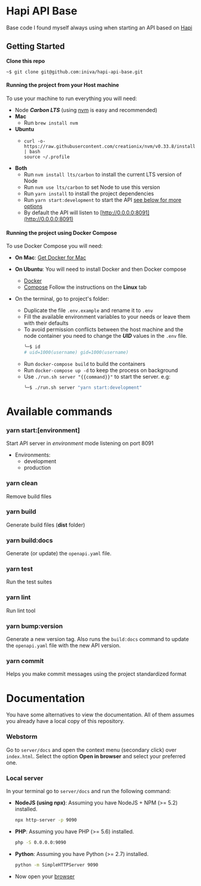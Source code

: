 # Hapi API Base
Base code I found myself always using when starting an API based on [Hapi](https://hapijs.com/)

## Getting Started

**Clone this repo**
  ```
  ~$ git clone git@github.com:iniva/hapi-api-base.git
  ```

#### Running the project from your Host machine
To use your machine to run everything you will need:
* Node **_Carbon LTS_** (using [nvm](https://github.com/creationix/nvm) is easy and recommended)
* **Mac**
    * Run `brew install nvm`
* **Ubuntu**
    *   ```
        curl -o- https://raw.githubusercontent.com/creationix/nvm/v0.33.8/install.sh | bash
        source ~/.profile
        ```
* **Both**
    * Run `nvm install lts/carbon` to install the current LTS version of Node
    * Run `nvm use lts/carbon` to set Node to use this version
    * Run `yarn install` to install the project dependencies
    * Run `yarn start:development` to start the API [see below for more options](#available-commands)
    * By default the API will listen to [http://0.0.0.0:8091](http://0.0.0.0:8091)

#### Running the project using Docker Compose
To use Docker Compose you will need:
* **On Mac**: [Get Docker for Mac](https://docs.docker.com/docker-for-mac/install/)
* **On Ubuntu**: You will need to install Docker and then Docker compose
    * [Docker](https://docs.docker.com/install/linux/docker-ce/ubuntu/#install-docker-ce)
    * [Compose](https://docs.docker.com/compose/install/#install-compose)
    Follow the instructions on the **Linux** tab

* On the terminal, go to project's folder:
    * Duplicate the file `.env.example` and rename it to `.env`
    * Fill the available environment variables to your needs or leave them with their defaults
    * To avoid permission conflicts between the host machine and the node container you need to change the **_UID_** values in the `.env` file.
        ```bash
        ╰─$ id
        # uid=1000(username) gid=1000(username)
        ```
    * Run `docker-compose build` to build the containers
    * Run `docker-compose up -d` to keep the process on background
    * Use `./run.sh server "{{command}}"` to start the server. e.g:
        ```bash
        ╰─$ ./run.sh server "yarn start:development"
        ```


# Available commands

### yarn start:[environment]
Start API server in _environment_ mode listening on port 8091
* Environments:
  * development
  * production

### yarn clean
Remove build files

### yarn build
Generate build files (**dist** folder)

### yarn build:docs
Generate (or update) the `openapi.yaml` file.

### yarn test
Run the test suites

### yarn lint
Run lint tool

### yarn bump:version
Generate a new version tag. Also runs the `build:docs` command to update the `openapi.yaml` file with the new API version.

### yarn commit
Helps you make commit messages using the project standardized format

# Documentation
You have some alternatives to view the documentation. All of them assumes you already have a local copy of this repository.

### Webstorm
Go to `server/docs` and open the context menu (secondary click) over `index.html`. Select the option **Open in browser** and select your preferred one.

### Local server
In your terminal go to `server/docs` and run the following command:
+ **NodeJS (using npx)**: Assuming you have NodeJS + NPM (>= 5.2) installed.
    ```bash
    npx http-server -p 9090
    ```
+ **PHP**: Assuming you have PHP (>= 5.6) installed.
    ```bash
    php -S 0.0.0.0:9090
    ```
+ **Python**: Assuming you have Python (>= 2.7) installed.
    ```bash
    python -m SimpleHTTPServer 9090
    ```
+ Now open your [browser](http://localhost:9090)
